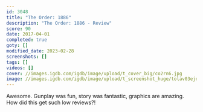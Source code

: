 ```yaml
---
id: 3048
title: "The Order: 1886"
description: "The Order: 1886 - Review"
score: 90
date: 2017-04-01
completed: true
goty: []
modified_date: 2023-02-28
screenshots: []
tags: []
videos: []
cover: //images.igdb.com/igdb/image/upload/t_cover_big/co2rn6.jpg
image: //images.igdb.com/igdb/image/upload/t_screenshot_huge/tolav03ejdksqc5pmpnt.jpg
---
```

Awesome. Gunplay was fun, story was fantastic, graphics are amazing. How did this get such low reviews?!